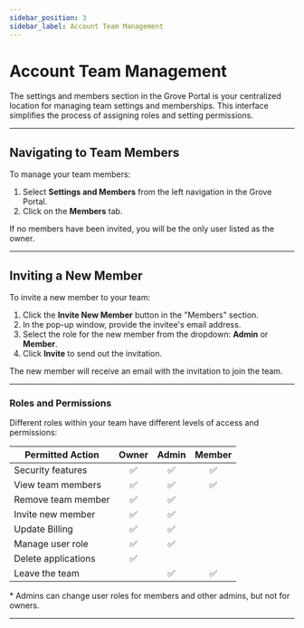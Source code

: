 ```yaml
---
sidebar_position: 3
sidebar_label: Account Team Management
---
```


# Account Team Management

The settings and members section in the Grove Portal is your centralized location for managing team settings and memberships. This interface simplifies the process of assigning roles and setting permissions.

---

## Navigating to Team Members

To manage your team members:

1. Select **Settings and Members** from the left navigation in the Grove Portal.
2. Click on the **Members** tab.

If no members have been invited, you will be the only user listed as the owner.

---

## Inviting a New Member

To invite a new member to your team:

1. Click the **Invite New Member** button in the "Members" section.
2. In the pop-up window, provide the invitee's email address.
3. Select the role for the new member from the dropdown: **Admin** or **Member**.
4. Click **Invite** to send out the invitation.

The new member will receive an email with the invitation to join the team.

---

### Roles and Permissions

Different roles within your team have different levels of access and permissions:

| Permitted Action    | Owner | Admin | Member |
| ------------------- | :---: | :---: | :----: |
| Security features   |  ✅   |  ✅   |   ✅   |
| View team members   |  ✅   |  ✅   |   ✅   |
| Remove team member  |  ✅   |  ✅   |        |
| Invite new member   |  ✅   |  ✅   |        |
| Update Billing      |  ✅   |  ✅   |        |
| Manage user role    |  ✅   |  ✅   |        |
| Delete applications |  ✅   |       |        |
| Leave the team      |       |  ✅   |   ✅   |

\* Admins can change user roles for members and other admins, but not for owners.

---
